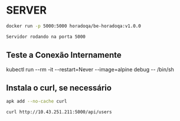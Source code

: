 # SERVER

```bash
docker run -p 5000:5000 horadoqa/be-horadoqa:v1.0.0

Servidor rodando na porta 5000
```

## Teste a Conexão Internamente

kubectl run --rm -it --restart=Never --image=alpine debug -- /bin/sh

##  Instala o curl, se necessário

```bash
apk add --no-cache curl   

curl http://10.43.251.211:5000/api/users
```
